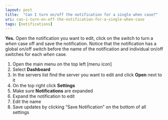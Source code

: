 ```yaml
---
layout: post
title:  "Can I turn on/off the notification for a single when case?"
uri: can-i-turn-on-off-the-notification-for-a-single-when-case
tags: [notifications]
---
```


**Yes.** Open the notification you want to edit, click on the switch to turn a _when_ case off and save the notification. Notice that the notification has a global on/off switch before the name of the notification and individual on/off switches for each _when_ case.

<!-- more -->

1.  Open the main menu on the top left \[menu icon\]
2.  Select **Dashboard**
3.  In the servers list find the server you want to edit and click **Open** next to it
4.  On the top right click **Settings**
5.  Make sure **Notifications** are expanded
6.  Expand the notification to edit
7.  Edit the name
8.  Save updates by clicking “Save Notification” on the bottom of all settings